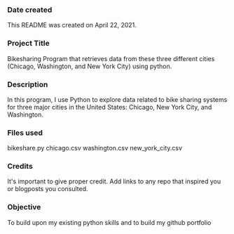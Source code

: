 ### Date created
This README was created on April 22, 2021.

### Project Title
Bikesharing Program that retrieves data from these three different cities (Chicago, Washington, and New York City) using python.

### Description
In this program, I use Python to explore data related to bike sharing systems for three major cities in the United States: Chicago, New York City, and Washington. 

### Files used
bikeshare.py
chicago.csv 
washington.csv
new_york_city.csv

### Credits
It's important to give proper credit. Add links to any repo that inspired you or blogposts you consulted.

### Objective 
To build upon my existing python skills and to build my github portfolio
